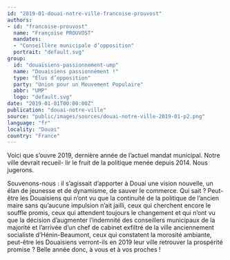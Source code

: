 ```yaml
---
id: "2019-01-douai-notre-ville-francoise-prouvost"
authors:
- id: "francoise-prouvost"
  name: "Françoise PROUVOST"
  mandates: 
  - "Conseillère municipale d’opposition"
  portrait: "default.svg"
group:
  id: "douaisiens-passionnement-ump"
  name: "Douaisiens passionnément !"
  type: "Élus d’opposition"
  party: "Union pour un Mouvement Populaire"
  abbr: "UMP"
  logo: "default.svg"
date: "2019-01-01T00:00:00Z"
publication: "douai-notre-ville"
source: "public/images/sources/douai-notre-ville-2019-01-p2.png"
language: "fr"
locality: "Douai"
country: "France"
---
```


Voici que s’ouvre 2019, dernière année de l’actuel mandat municipal. Notre ville devrait recueil-
lir le fruit de la politique menée depuis 2014. Nous jugerons.

Souvenons-nous : il s’agissait d’apporter à Douai une vision nouvelle, un élan de jeunesse et de dynamisme, de sauver le commerce. Qui sait ? Peut-être les Douaisiens qui n’ont vu que la continuité de la politique de l’ancien maire sans qu’aucune impulsion n’ait jailli, ceux qui cherchent encore le souffle promis, ceux qui attendent toujours le changement et qui n’ont vu que la décision d’augmenter l’indemnité des conseillers municipaux de la majorité et l’arrivée d’un chef de cabinet exfiltré de la ville anciennement socialiste d’Hénin-Beaumont, ceux qui constatent la morosité ambiante, peut-être les Douaisiens verront-ils en 2019 leur ville retrouver la prospérité promise ?  Belle année donc, à vous et à vos proches !
